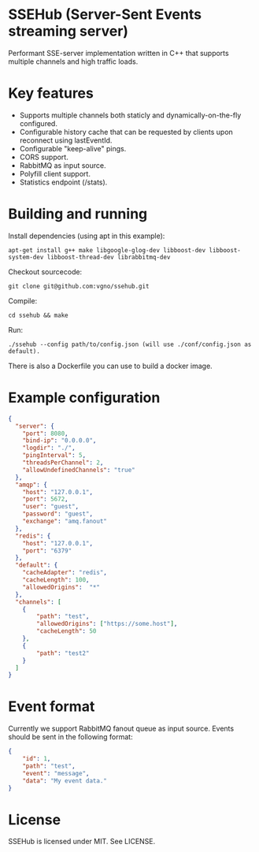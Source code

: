 SSEHub (Server-Sent Events streaming server)
============================================

Performant SSE-server implementation written in C++ that supports multiple channels and high traffic loads.

# Key features

  - Supports multiple channels both staticly and dynamically-on-the-fly configured.
  - Configurable history cache that can be requested by clients upon reconnect using lastEventId.
  - Configurable "keep-alive" pings.
  - CORS support.
  - RabbitMQ as input source.
  - Polyfill client support.
  - Statistics endpoint (/stats).

# Building and running

Install dependencies (using apt in this example):
```
apt-get install g++ make libgoogle-glog-dev libboost-dev libboost-system-dev libboost-thread-dev librabbitmq-dev
```

Checkout sourcecode:
```
git clone git@github.com:vgno/ssehub.git
```

Compile:
```
cd ssehub && make
```

Run:
```
./ssehub --config path/to/config.json (will use ./conf/config.json as default).
```

There is also a Dockerfile you can use to build a docker image.

# Example configuration

```json
{
  "server": {
    "port": 8080,
    "bind-ip": "0.0.0.0",
    "logdir": "./",
    "pingInterval": 5,
    "threadsPerChannel": 2,
    "allowUndefinedChannels": "true"
  },
  "amqp": {
    "host": "127.0.0.1",
    "port": 5672,
    "user": "guest",
    "password": "guest",
    "exchange": "amq.fanout"
  },
  "redis": {
    "host": "127.0.0.1",
    "port": "6379"
  },
  "default": {
    "cacheAdapter": "redis",
    "cacheLength": 100,
    "allowedOrigins":  "*"
  },
  "channels": [
    {
        "path": "test",
        "allowedOrigins": ["https://some.host"],
        "cacheLength": 50
    },
    {
        "path": "test2"
    }
  ]
}
```

# Event format

Currently we support RabbitMQ fanout queue as input source.
Events should be sent in the following format:

```json
{
    "id": 1,
    "path": "test",
    "event": "message",
    "data": "My event data."
}
```

# License

SSEHub is licensed under MIT.
See LICENSE.
